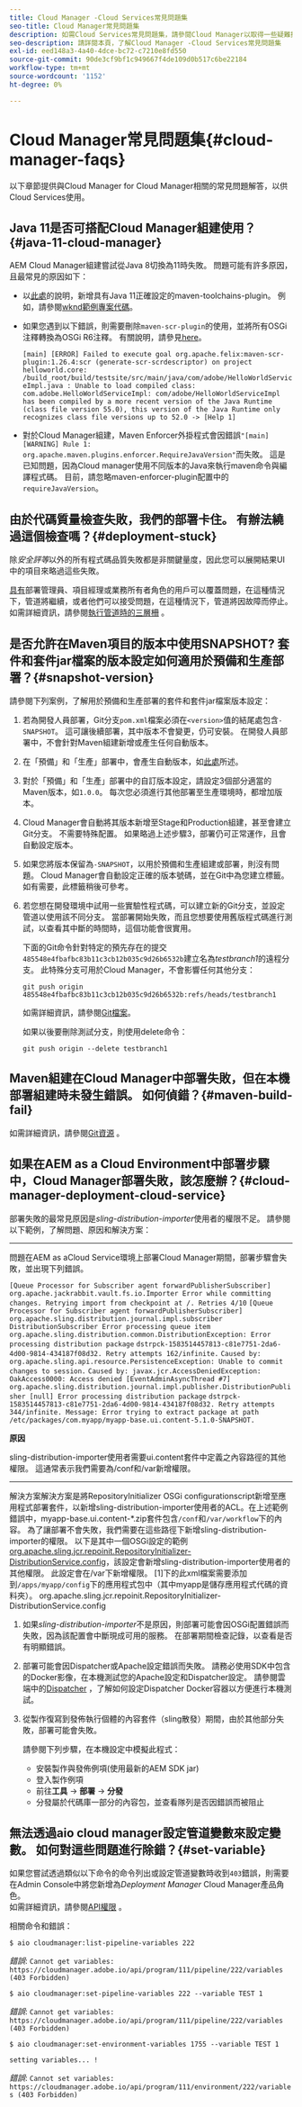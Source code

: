 ```yaml
---
title: Cloud Manager -Cloud Services常見問題集
seo-title: Cloud Manager常見問題集
description: 如需Cloud Services常見問題集，請參閱Cloud Manager以取得一些疑難排解秘訣
seo-description: 請詳閱本頁，了解Cloud Manager -Cloud Services常見問題集
exl-id: eed148a3-4a40-4dce-bc72-c7210e8fd550
source-git-commit: 90de3cf9bf1c949667f4de109d0b517c6be22184
workflow-type: tm+mt
source-wordcount: '1152'
ht-degree: 0%

---
```


# Cloud Manager常見問題集{#cloud-manager-faqs}

以下章節提供與Cloud Manager for Cloud Manager相關的常見問題解答，以供Cloud Services使用。

## Java 11是否可搭配Cloud Manager組建使用？{#java-11-cloud-manager}

AEM Cloud Manager組建嘗試從Java 8切換為11時失敗。 問題可能有許多原因，且最常見的原因如下：

* 以[此處](https://experienceleague.adobe.com/docs/experience-manager-cloud-manager/using/getting-started/create-application-project/using-the-wizard.html?lang=en#getting-started)的說明，新增具有Java 11正確設定的maven-toolchains-plugin。  例如，請參閱[wknd範例專案代碼](https://github.com/adobe/aem-guides-wknd/commit/6cb5238cb6b932735dcf91b21b0d835ae3a7fe75)。

* 如果您遇到以下錯誤，則需要刪除`maven-scr-plugin`的使用，並將所有OSGi注釋轉換為OSGi R6注釋。 有關說明，請參見[here](https://cqdump.wordpress.com/2019/01/03/from-scr-annotations-to-osgi-annotations/)。

   `[main] [ERROR] Failed to execute goal org.apache.felix:maven-scr-plugin:1.26.4:scr (generate-scr-scrdescriptor) on project helloworld.core: /build_root/build/testsite/src/main/java/com/adobe/HelloWorldServiceImpl.java : Unable to load compiled class: com.adobe.HelloWorldServiceImpl: com/adobe/HelloWorldServiceImpl has been compiled by a more recent version of the Java Runtime (class file version 55.0), this version of the Java Runtime only recognizes class file versions up to 52.0 -> [Help 1]`

* 對於Cloud Manager組建，Maven Enforcer外掛程式會因錯誤`"[main] [WARNING] Rule 1: org.apache.maven.plugins.enforcer.RequireJavaVersion"`而失敗。 這是已知問題，因為Cloud manager使用不同版本的Java來執行maven命令與編譯程式碼。 目前，請忽略maven-enforcer-plugin配置中的`requireJavaVersion`。

## 由於代碼質量檢查失敗，我們的部署卡住。 有辦法繞過這個檢查嗎？{#deployment-stuck}

除&#x200B;*安全評等*&#x200B;以外的所有程式碼品質失敗都是非關鍵量度，因此您可以展開結果UI中的項目來略過這些失敗。

[具有](https://experienceleague.adobe.com/docs/experience-manager-cloud-manager/using/requirements/setting-up-users-and-roles.html?lang=en#requirements)部署管理員、項目經理或業務所有者角色的用戶可以覆蓋問題，在這種情況下，管道將繼續，或者他們可以接受問題，在這種情況下，管道將因故障而停止。  如需詳細資訊，請參閱[執行管道時的三層柵](https://experienceleague.adobe.com/docs/experience-manager-cloud-manager/using/how-to-use/understand-your-test-results.html?lang=en#how-to-use) 。


## 是否允許在Maven項目的版本中使用SNAPSHOT? 套件和套件jar檔案的版本設定如何適用於預備和生產部署？{#snapshot-version}

請參閱下列案例，了解用於預備和生產部署的套件和套件jar檔案版本設定：

1. 若為開發人員部署，Git分支`pom.xml`檔案必須在`<version>`值的結尾處包含`-SNAPSHOT`。 這可讓後續部署，其中版本不會變更，仍可安裝。 在開發人員部署中，不會針對Maven組建新增或產生任何自動版本。

1. 在「預備」和「生產」部署中，會產生自動版本，如[此處](https://experienceleague.adobe.com/docs/experience-manager-cloud-manager/using/managing-code/activating-maven-project.html?lang=en#managing-code)所述。

1. 對於「預備」和「生產」部署中的自訂版本設定，請設定3個部分適當的Maven版本，如`1.0.0`。 每次您必須進行其他部署至生產環境時，都增加版本。

1. Cloud Manager會自動將其版本新增至Stage和Production組建，甚至會建立Git分支。 不需要特殊配置。 如果略過上述步驟3，部署仍可正常運作，且會自動設定版本。

1. 如果您將版本保留為`-SNAPSHOT`，以用於預備和生產組建或部署，則沒有問題。 Cloud Manager會自動設定正確的版本號碼，並在Git中為您建立標籤。 如有需要，此標籤稍後可參考。

1. 若您想在開發環境中試用一些實驗性程式碼，可以建立新的Git分支，並設定管道以使用該不同分支。 當部署開始失敗，而且您想要使用舊版程式碼進行測試，以查看其中斷的時間時，這個功能會很實用。

   下面的Git命令針對特定的預先存在的提交`485548e4fbafbc83b11c3cb12b035c9d26b6532b`建立名為&#x200B;*testbranch1*&#x200B;的遠程分支。  此特殊分支可用於Cloud Manager，不會影響任何其他分支：

   `git push origin 485548e4fbafbc83b11c3cb12b035c9d26b6532b:refs/heads/testbranch1`

   如需詳細資訊，請參閱[Git檔案](https://git-scm.com/book/en/v2/Git-Internals-Git-References)。

   如果以後要刪除測試分支，則使用delete命令：

   `git push origin --delete testbranch1`

## Maven組建在Cloud Manager中部署失敗，但在本機部署組建時未發生錯誤。 如何偵錯？{#maven-build-fail}

如需詳細資訊，請參閱[Git資源](https://github.com/cqsupport/cloud-manager/blob/main/cm-build-step-fails.md) 。

## 如果在AEM as a Cloud Environment中部署步驟中，Cloud Manager部署失敗，該怎麼辦？{#cloud-manager-deployment-cloud-service}

部署失敗的最常見原因是&#x200B;*sling-distribution-importer*使用者的權限不足。
請參閱以下範例，了解問題、原因和解決方案：

****
問題在AEM as aCloud Service環境上部署Cloud Manager期間，部署步驟會失敗，並出現下列錯誤。

`[Queue Processor for Subscriber agent forwardPublisherSubscriber] org.apache.jackrabbit.vault.fs.io.Importer Error while committing changes. Retrying import from checkpoint at /. Retries 4/10`
`[Queue Processor for Subscriber agent forwardPublisherSubscriber] org.apache.sling.distribution.journal.impl.subscriber DistributionSubscriber Error processing queue item`
`org.apache.sling.distribution.common.DistributionException: Error processing distribution package`
`dstrpck-1583514457813-c81e7751-2da6-4d00-9814-434187f08d32. Retry attempts 162/infinite.`
`Caused by: org.apache.sling.api.resource.PersistenceException: Unable to commit changes to session.`
`Caused by: javax.jcr.AccessDeniedException: OakAccess0000: Access denied [EventAdminAsyncThread #7] org.apache.sling.distribution.journal.impl.publisher.DistributionPublisher [null] Error processing distribution package` `dstrpck-1583514457813-c81e7751-2da6-4d00-9814-434187f08d32. Retry attempts 344/infinite. Message: Error trying to extract package at path /etc/packages/com.myapp/myapp-base.ui.content-5.1.0-SNAPSHOT.`

**原因**

sling-distribution-importer使用者需要ui.content套件中定義之內容路徑的其他權限。  這通常表示我們需要為/conf和/var新增權限。

****
解決方案解決方案是將RepositoryInitializer OSGi  [](https://experienceleague.adobe.com/docs/experience-manager-cloud-service/implementing/deploying/overview.html?lang=en#deploying) configurationscript新增至應用程式部署套件，以新增sling-distribution-importer使用者的ACL。在上述範例錯誤中，myapp-base.ui.content-*.zip套件包含`/conf`和`/var/workflow`下的內容。 為了讓部署不會失敗，我們需要在這些路徑下新增sling-distribution-importer的權限。
以下是其中一個OSGi設定的範例[org.apache.sling.jcr.repoinit.RepositoryInitializer-DistributionService.config](https://github.com/cqsupport/cloud-manager/blob/main/org.apache.sling.jcr.repoinit.RepositoryInitializer-distribution.config)，該設定會新增sling-distribution-importer使用者的其他權限。  此設定會在/var下新增權限。  [1]下的此xml檔案需要添加到`/apps/myapp/config`下的應用程式包中（其中myapp是儲存應用程式代碼的資料夾）。
org.apache.sling.jcr.repoinit.RepositoryInitializer-DistributionService.config

1. 如果&#x200B;*sling-distribution-importer*&#x200B;不是原因，則部署可能會因OSGi配置錯誤而失敗，因為該配置會中斷現成可用的服務。 在部署期間檢查記錄，以查看是否有明顯錯誤。

1. 部署可能會因Dispatcher或Apache設定錯誤而失敗。 請務必使用SDK中包含的Docker影像，在本機測試您的Apache設定和Dispatcher設定。 請參閱雲端中的[Dispatcher](https://experienceleague.adobe.com/docs/experience-manager-cloud-service/implementing/content-delivery/disp-overview.html?lang=en#content-delivery) ，了解如何設定Dispatcher Docker容器以方便進行本機測試。

1. 從製作復寫到發佈執行個體的內容套件（sling散發）期間，由於其他部分失敗，部署可能會失敗。

   請參閱下列步驟，在本機設定中模擬此程式：

   * 安裝製作與發佈例項(使用最新的AEM SDK jar)
   * 登入製作例項
   * 前往&#x200B;**工具** -> **部署** -> **分發**
   * 分發屬於代碼庫一部分的內容包，並查看隊列是否因錯誤而被阻止

## 無法透過aio cloud manager設定管道變數來設定變數。 如何對這些問題進行除錯？{#set-variable}

如果您嘗試透過類似以下命令的命令列出或設定管道變數時收到`403`錯誤，則需要在Admin Console中將您新增為&#x200B;*Deployment Manager* Cloud Manager產品角色。\
如需詳細資訊，請參閱[API權限](https://www.adobe.io/apis/experiencecloud/cloud-manager/docs.html#!AdobeDocs/cloudmanager-api-docs/master/permissions.md) 。

相關命令和錯誤：

`$ aio cloudmanager:list-pipeline-variables 222`

*錯誤*:  `Cannot get variables: https://cloudmanager.adobe.io/api/program/111/pipeline/222/variables (403 Forbidden)`

`$ aio cloudmanager:set-pipeline-variables 222 --variable TEST 1`

*錯誤*:  `Cannot get variables: https://cloudmanager.adobe.io/api/program/111/pipeline/222/variables (403 Forbidden)`

`$ aio cloudmanager:set-environment-variables 1755 --variable TEST 1`

`setting variables... !`

*錯誤*:  `Cannot set variables: https://cloudmanager.adobe.io/api/program/111/environment/222/variables (403 Forbidden)`
